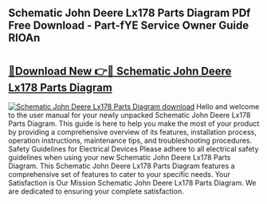 ## Schematic John Deere Lx178 Parts Diagram PDf Free Download - Part-fYE Service Owner Guide RlOAn

# <h2><a href="http://dfhst4n.blite.top/?on=Schematic+John+Deere+Lx178+Parts+Diagram">🔗Download New 👉🔴 Schematic John Deere Lx178 Parts Diagram</a></h2>

[![Schematic John Deere Lx178 Parts Diagram download](https://i.imgur.com/lujVjoI.png)](http://dfhst4n.blite.top/?on=Schematic+John+Deere+Lx178+Parts+Diagram)
Hello and welcome to the user manual for your newly unpacked Schematic John Deere Lx178 Parts Diagram. This guide is here to help you make the most of your product by providing a comprehensive overview of its features, installation process, operation instructions, maintenance tips, and troubleshooting procedures. Safety Guidelines for Electrical Devices Please adhere to all electrical safety guidelines when using your new Schematic John Deere Lx178 Parts Diagram. This Schematic John Deere Lx178 Parts Diagram features a comprehensive set of features to cater to your specific needs. Your Satisfaction is Our Mission Schematic John Deere Lx178 Parts Diagram. We are dedicated to ensuring your complete satisfaction.
